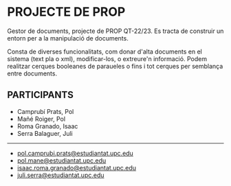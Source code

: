 # **PROJECTE DE PROP**

Gestor de documents, projecte de PROP QT-22/23. Es tracta de construir un entorn per a la manipulació de documents.

Consta de diverses funcionalitats, com donar d'alta documents en el sistema (text pla o xml), modificar-los, o extreure'n informació.
Podem realitzar cerques booleanes de paraueles o fins i tot cerques per semblança entre documents.

## **PARTICIPANTS**

- Camprubí Prats, Pol
- Mañé Roiger, Pol
- Roma Granado, Isaac
- Serra Balaguer, Juli
---
- pol.camprubi.prats@estudiantat.upc.edu
- pol.mane@estudiantat.upc.edu
- isaac.roma.granado@estudiantat.upc.edu
- juli.serra@estudiantat.upc.edu